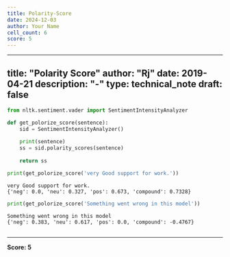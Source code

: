 ```yaml
---
title: Polarity-Score
date: 2024-12-03
author: Your Name
cell_count: 6
score: 5
---
```


---
title: "Polarity Score"
author: "Rj"
date: 2019-04-21
description: "-"
type: technical_note
draft: false
---

```python
from nltk.sentiment.vader import SentimentIntensityAnalyzer
```


```python
def get_polorize_score(sentence):
    sid = SentimentIntensityAnalyzer()
    
    print(sentence)
    ss = sid.polarity_scores(sentence)
    
    return ss
```


```python
print(get_polorize_score('very Good support for work.'))
```

    very Good support for work.
    {'neg': 0.0, 'neu': 0.327, 'pos': 0.673, 'compound': 0.7328}



```python
print(get_polorize_score('Something went wrong in this model'))
```

    Something went wrong in this model
    {'neg': 0.383, 'neu': 0.617, 'pos': 0.0, 'compound': -0.4767}



```python

```


---
**Score: 5**